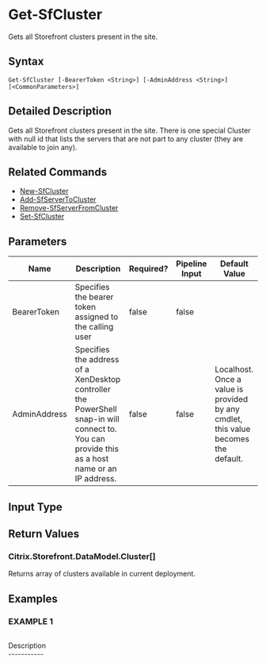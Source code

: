 ﻿# Get-SfCluster

   Gets all Storefront clusters present in the site.

## Syntax
```
Get-SfCluster [-BearerToken <String>] [-AdminAddress <String>] [<CommonParameters>]
```

## Detailed Description
   Gets all Storefront clusters present in the site. There is one special Cluster with null id that lists the servers that are not part to any cluster (they are available to join any).

## Related Commands
  * [New-SfCluster](New-SfCluster.html)
  * [Add-SfServerToCluster](Add-SfServerToCluster.html)
  * [Remove-SfServerFromCluster](Remove-SfServerFromCluster.html)
  * [Set-SfCluster](Set-SfCluster.html)
## Parameters

| Name   | Description | Required? | Pipeline Input | Default Value |
| --- | --- | --- | --- | --- |
| BearerToken | Specifies the bearer token assigned to the calling user | false | false |  |
| AdminAddress | Specifies the address of a XenDesktop controller the PowerShell snap-in will connect to. You can provide this as a host name or an IP address. | false | false | Localhost. Once a value is provided by any cmdlet, this value becomes the default. |

## Input Type
### 
   
## Return Values
### Citrix.Storefront.DataModel.Cluster[]
   Returns array of clusters available in current deployment.
## Examples

### EXAMPLE 1
```

```
   Description<br>-----------
